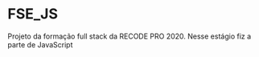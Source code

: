 # FSE_JS
Projeto da formação full stack da RECODE PRO 2020. Nesse estágio fiz a parte de JavaScript
